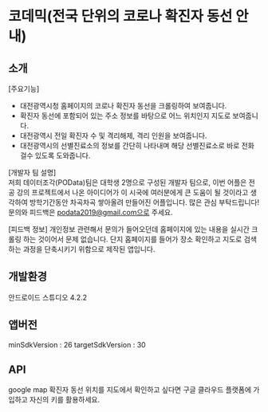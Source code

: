 # 코데믹(전국 단위의 코로나 확진자 동선 안내)
## 소개
[주요기능]  
- 대전광역시청 홈페이지의 코로나 확진자 동선을 크롤링하여 보여줍니다.
- 확진자 동선에 포함되어 있는 주소 정보를 바탕으로 어느 위치인지 지도로 보여줍니다.
- 대전광역시 전일 확진자 수 및 격리해제, 격리 인원을 보여줍니다.
- 대전광역시의 선별진료소의 정보를 간단히 나타내며 해당 선별진료소로 바로 전화걸수 있도록 도와줍니다. 

[개발자 팀 설명]  
저희 데이터조각(POData)팀은 대학생 2명으로 구성된 개발자 팀으로,  이번 어플은 전공 강의 프로젝트에서 나온 아이디어가 이 시국에 여러분에게 큰 도움이 될 것이라고 생각하여 방학기간동안 차곡차곡 쌓아올려 만들어진 어플입니다. 
많은 관심 부탁드립니다! 문의와 피드백은 podata2019@gmail.com으로 주세요. 

[피드백 정보] 
개인정보 관련해서 문의가 들어오던데 홈페이지에 있는 내용을 실시간 크롤링 하는 것이어서 문제 없습니다. 
단지 홈페이지를 들어가 장소 확인하고 지도로 검색하는 과정을 단축시키기 위함으로 제작된 앱입니다. 

## 개발환경
안드로이드 스튜디오 4.2.2

## 앱버전
minSdkVersion : 26
targetSdkVersion : 30 

## API
google map 확진자 동선 위치를 지도에서 확인하고 싶다면 구글 클라우드 플랫폼에 가입하고 자신의 키를 활용하세요. 
